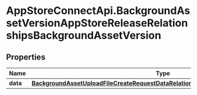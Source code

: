 # AppStoreConnectApi.BackgroundAssetVersionAppStoreReleaseRelationshipsBackgroundAssetVersion

## Properties

Name | Type | Description | Notes
------------ | ------------- | ------------- | -------------
**data** | [**BackgroundAssetUploadFileCreateRequestDataRelationshipsBackgroundAssetVersionData**](BackgroundAssetUploadFileCreateRequestDataRelationshipsBackgroundAssetVersionData.md) |  | [optional] 



